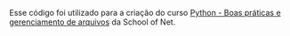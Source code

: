 Esse código foi utilizado para a criação do curso [Python - Boas práticas e gerenciamento de arquivos](https://www.schoolofnet.com/curso/python/linguagem-python/python-boas-praticas-e-gerenciamento-de-arquivos/) da School of Net.